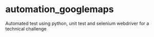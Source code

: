 # automation_googlemaps
Automated test using python, unit test and selenium webdriver for a technical challenge
